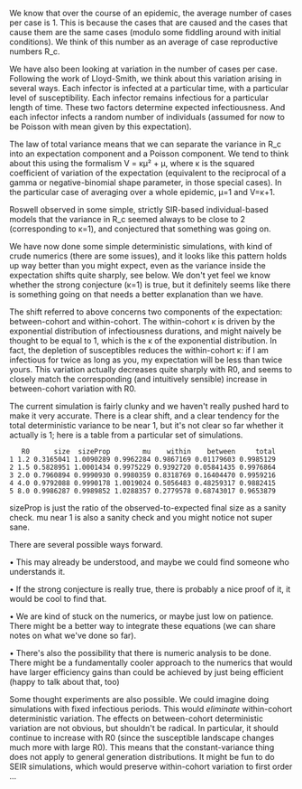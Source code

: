 
We know that over the course of an epidemic, the average number of cases per case is 1. This is because the cases that are caused and the cases that cause them are the same cases (modulo some fiddling around with initial conditions). We think of this number as an average of case reproductive numbers R_c.

We have also been looking at variation in the number of cases per case. Following the work of Lloyd-Smith, we think about this variation arising in several ways. Each infector is infected at a particular time, with a particular level of susceptibility. Each infector remains infectious for a particular length of time. These two factors determine expected infectiousness. And each infector infects a random number of individuals (assumed for now to be Poisson with mean given by this expectation).

The law of total variance means that we can separate the variance in R_c into an expectation component and a Poisson component. We tend to think about this using the formalism V = κμ² + μ, where κ is the squared coefficient of variation of the expectation (equivalent to the reciprocal of a gamma or negative-binomial shape parameter, in those special cases). In the particular case of averaging over a whole epidemic, μ=1 and V=κ+1.

Roswell observed in some simple, strictly SIR-based individual-based models that the variance in R_c seemed always to be close to 2 (corresponding to κ=1), and conjectured that something was going on.

We have now done some simple deterministic simulations, with kind of crude numerics (there are some issues), and it looks like this pattern holds up way better than you might expect, even as the variance inside the expectation shifts quite sharply, see below. We don't yet feel we know whether the strong conjecture (κ=1) is true, but it definitely seems like there is something going on that needs a better explanation than we have.

The shift referred to above concerns two components of the expectation: between-cohort and within-cohort. The within-cohort κ is driven by the exponential distribution of infectiousness durations, and might naively be thought to be equal to 1, which is the κ of the exponential distribution. In fact, the depletion of susceptibles reduces the within-cohort κ: if I am infectious for twice as long as you, my expectation will be less than twice yours. This variation actually decreases quite sharply with R0, and seems to closely match the corresponding (and intuitively sensible) increase in between-cohort variation with R0.

The current simulation is fairly clunky and we haven't really pushed hard to make it very accurate. There is a clear shift, and a clear tendency for the total deterministic variance to be near 1, but it's not clear so far whether it actually is 1; here is a table from a particular set of simulations.

```
   R0      size  sizeProp        mu    within    between     total
1 1.2 0.3165041 1.0090289 0.9962284 0.9867169 0.01179603 0.9985129
2 1.5 0.5828951 1.0001434 0.9975229 0.9392720 0.05841435 0.9976864
3 2.0 0.7960894 0.9990930 0.9980359 0.8318769 0.16404470 0.9959216
4 4.0 0.9792088 0.9990178 1.0019024 0.5056483 0.48259317 0.9882415
5 8.0 0.9986287 0.9989852 1.0288357 0.2779578 0.68743017 0.9653879
```

sizeProp is just the ratio of the observed-to-expected final size as a sanity check. mu near 1 is also a sanity check and you might notice not super sane.

There are several possible ways forward. 

• This may already be understood, and maybe we could find someone who understands it.

• If the strong conjecture is really true, there is probably a nice proof of it, it would be cool to find that.

• We are kind of stuck on the numerics, or maybe just low on patience. There might be a better way to integrate these equations (we can share notes on what we've done so far).

• There's also the possibility that there is numeric analysis to be done. There might be a fundamentally cooler approach to the numerics that would have larger efficiency gains than could be achieved by just being efficient (happy to talk about that, too)

Some thought experiments are also possible. We could imagine doing simulations with fixed infectious periods. This would _eliminate_ within-cohort deterministic variation. The effects on between-cohort deterministic variation are not obvious, but shouldn't be radical. In particular, it should continue to increase with R0 (since the susceptible landscape changes much more with large R0). This means that the constant-variance thing does not apply to general generation distributions. It might be fun to do SEIR simulations, which would preserve within-cohort variation to first order …

